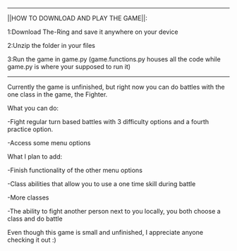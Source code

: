 --------------------------------------------------------------------------------------------------------------------------------------------------------------------------------------------------------------------------------


||HOW TO DOWNLOAD AND PLAY THE GAME||:

1:Download The-Ring and save it anywhere on your device

2:Unzip the folder in your files

3:Run the game in game.py (game.functions.py houses all the code while game.py is where your supposed to run it)

--------------------------------------------------------------------------------------------------------------------------------------------------------------------------------------------------------------------------------

Currently the game is unfinished, but right now you can do battles with the one class in the game, the Fighter.

What you can do:

-Fight regular turn based battles with 3 difficulty options and a fourth practice option.

-Access some menu options

What I plan to add:

-Finish functionality of the other menu options

-Class abilities that allow you to use a one time skill during battle 

-More classes

-The ability to fight another person next to you locally, you both choose a class and do battle

Even though this game is small and unfinished, I appreciate anyone checking it out :)

